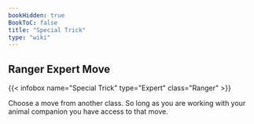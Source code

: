 ```yaml
---
bookHidden: true
BookToC: false
title: "Special Trick"
type: "wiki"
---
```

## Ranger Expert Move
{{< infobox name="Special Trick" type="Expert" class="Ranger" >}}

Choose a move from another class. So long as you are working with your animal companion you have access to that move.